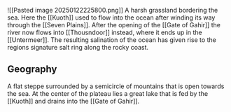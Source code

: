 ![[Pasted image 20250122225800.png]]
A harsh grassland bordering the sea. Here the [[Kuoth]] used to flow into the ocean after winding its way through the [[Seven Plains]]. After the opening of the [[Gate of Gahir]] the river now flows into [[Thousndoor]] instead, where it ends up in the [[Untermeer]]. The resulting salination of the ocean has given rise to the regions signature salt ring along the rocky coast.
## Geography
A flat steppe surrounded by a semicircle of mountains that is open towards the sea. At the center of the plateau lies a great lake that is fed by the [[Kuoth]] and drains into the [[Gate of Gahir]].